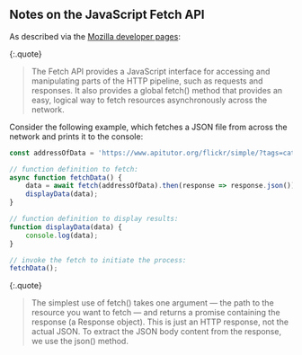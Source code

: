 ## Notes on the JavaScript Fetch API

As described via the <a href="https://developer.mozilla.org/en-US/docs/Web/API/Fetch_API/Using_Fetch" target="_blank">Mozilla developer pages</a>:

{:.quote}
> The Fetch API provides a JavaScript interface for accessing and manipulating parts of the HTTP pipeline, such as requests and responses. It also provides a global fetch() method that provides an easy, logical way to fetch resources asynchronously across the network.

Consider the following example, which fetches a JSON file from across the network and prints it to the console:

```js
const addressOfData = 'https://www.apitutor.org/flickr/simple/?tags=cat'

// function definition to fetch:
async function fetchData() {
    data = await fetch(addressOfData).then(response => response.json());
    displayData(data);
} 

// function definition to display results:
function displayData(data) {
    console.log(data);
}

// invoke the fetch to initiate the process:
fetchData();
```

{:.quote}
> The simplest use of fetch() takes one argument — the path to the resource you want to fetch — and returns a promise containing the response (a Response object). This is just an HTTP response, not the actual JSON. To extract the JSON body content from the response, we use the json() method.
